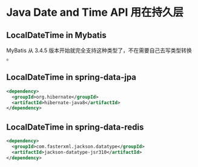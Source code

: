# <font color="">Java Date and Time API 用在持久层</font>

## LocalDateTime in Mybatis

MyBatis 从 3.4.5 版本开始就完全支持这种类型了，不在需要自己去写类型转换 。


## LocalDateTime in spring-data-jpa

```xml
<dependency>
  <groupId>org.hibernate</groupId>
  <artifactId>hibernate-java8</artifactId>
</dependency>
```


## LocalDateTime in spring-data-redis

```xml
<dependency>
  <groupId>com.fasterxml.jackson.datatype</groupId>
  <artifactId>jackson-datatype-jsr310</artifactId>
</dependency>
```